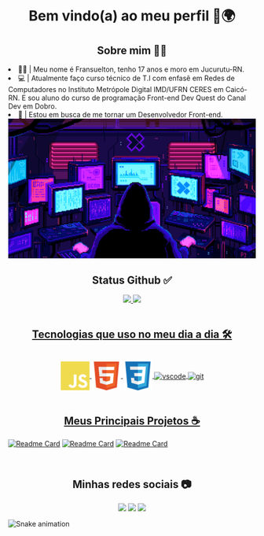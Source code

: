 <h1 align=center>Bem vindo(a) ao meu perfil 👋🌍</h1>

<h2 align=center>Sobre mim 🧑‍💻</h2>

<li>🙋‍♂️ | Meu nome é Fransuelton, tenho 17 anos e moro em Jucurutu-RN.
<li>💻 | Atualmente faço curso técnico de T.I com enfasê em Redes de Computadores no Instituto Metrópole Digital IMD/UFRN CERES em Caicó-RN. E sou aluno do curso de programação Front-end Dev Quest do Canal Dev em Dobro.
<li>🚀 | Estou em busca de me tornar um Desenvolvedor Front-end.
<br>
<div align=center><img src="./src/pixel-jeff-matrix-s.gif"></div>
  <h2 align=center>Status Github ✅</h2>
  <div align=center style="display: inline_block">
  <a href="https://github.com/fransuelton">
  <img height="180em" src="https://github-readme-stats.vercel.app/api?username=fransuelton&show_icons=true&theme=tokyonight&include_all_commits=true&count_private=true"/>
<img height="180em" src="https://github-readme-stats.vercel.app/api/top-langs/?username=fransuelton&layout=compact&langs_count=6&theme=tokyonight"/>
</div>
<br>

<h2 align="center">Tecnologias que uso no meu dia a dia 🛠️</h2>
  
<div style="display: inline_block" align=center><br>
  <img align="center" alt="Js" width=60 src="https://raw.githubusercontent.com/devicons/devicon/master/icons/javascript/javascript-plain.svg">
  <img align="center" alt="HTML" width="60" src="https://raw.githubusercontent.com/devicons/devicon/master/icons/html5/html5-original.svg">
  <img align="center" alt="CSS"  width="60" src="https://raw.githubusercontent.com/devicons/devicon/master/icons/css3/css3-original.svg">
  <img align="center" alt="vscode" width="60" src="https://cdn.jsdelivr.net/gh/devicons/devicon/icons/vscode/vscode-original.svg" />
  <img align="center" alt="git" width=60 src="https://cdn.jsdelivr.net/gh/devicons/devicon/icons/git/git-original.svg" />
</div>

<br>

<h2 align="center">Meus Principais Projetos ☕</h2>

[![Readme Card](https://github-readme-stats.vercel.app/api/pin/?username=fransuelton&repo=formulario-de-cadastro&theme=tokyonight)](https://github.com/Fransuelton/formulario-de-cadastro)
[![Readme Card](https://github-readme-stats.vercel.app/api/pin/?username=fransuelton&repo=calculadora-de-media&theme=tokyonight)](https://github.com/Fransuelton/calculadora-de-media)
[![Readme Card](https://github-readme-stats.vercel.app/api/pin/?username=fransuelton&repo=pagina-www&theme=tokyonight)](https://github.com/Fransuelton/pagina-www)

 <br>
 
<h2 align=center>Minhas redes sociais 📷</h2>
 
<div align=center> 
  <a href="https://instagram.com/elton_batista19" target="_blank"><img src="https://img.shields.io/badge/-Instagram-%23E4405F?style=for-the-badge&logo=instagram&logoColor=white" target="_blank"></a>
  <a href = "mailto:elton6103@gmail.com"><img src="https://img.shields.io/badge/Gmail-D14836?style=for-the-badge&logo=gmail&logoColor=white" target="_blank"></a>
  <a href="https://www.linkedin.com/in/fransuelton/" target="_blank"><img src="https://img.shields.io/badge/-LinkedIn-%230077B5?style=for-the-badge&logo=linkedin&logoColor=white" target="_blank"></a> 
</div>

![Snake animation](https://github.com/fransuelton/fransuelton/blob/output/github-contribution-grid-snake.svg)
